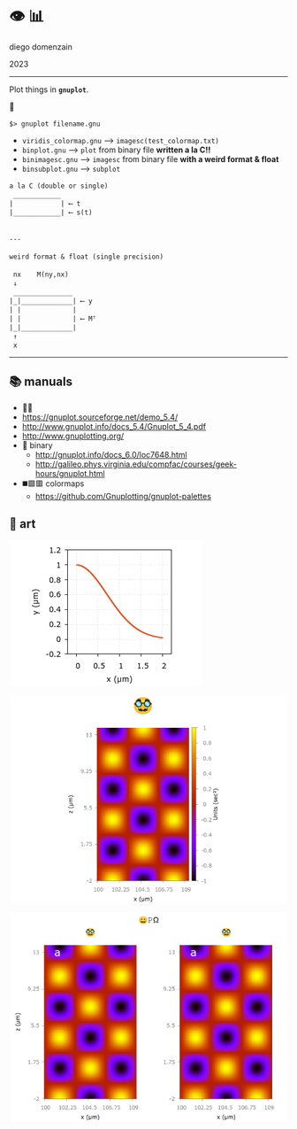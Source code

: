 
# 👁️ 📊️

diego domenzain

2023

---

Plot things in **``gnuplot``**.

🏃️

```shell
$> gnuplot filename.gnu
```

* ``viridis_colormap.gnu`` ⟶ ``imagesc(test_colormap.txt)``
* ``binplot.gnu`` ⟶  ``plot`` from binary file **written a la C!!**
* ``binimagesc.gnu`` ⟶  ``imagesc`` from binary file **with a weird format & float**
* ``binsubplot.gnu`` ⟶  ``subplot``

```text
a la C (double or single)
 ____________
|            | ⟵ t
|____________| ⟵ s(t)


---

weird format & float (single precision)
   
 nx    M(ny,nx)
 ↓
 _______________
|_|_____________| ⟵ y
| |             |
| |             | ⟵ Mᵀ
|_|_____________|
 ↑
 x
```

---

## 📚️ manuals

* 🧑‍🏫️ 
 * https://gnuplot.sourceforge.net/demo_5.4/
 * http://www.gnuplot.info/docs_5.4/Gnuplot_5_4.pdf
 * http://www.gnuplotting.org/
* 🤞️ binary 
  * http://gnuplot.info/docs_6.0/loc7648.html
  * http://galileo.phys.virginia.edu/compfac/courses/geek-hours/gnuplot.html
* ◼️🟪️🟥️ colormaps
  * https://github.com/Gnuplotting/gnuplot-palettes

## 🎨️ art

![adaptworkflow](../pics/binplot.png)

![adaptworkflow](../pics/binimagesc.png)

![adaptworkflow](../pics/binsubplot.png)